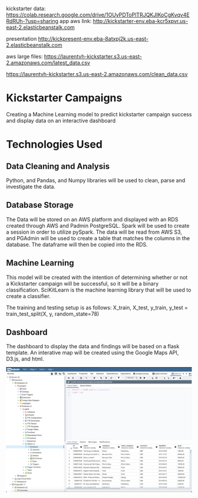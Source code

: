 kickstarter data: https://colab.research.google.com/drive/1OUyPDToPlTRJQKJIKoCgKvqv4ERdRUh-?usp=sharing
app aws link: http://kickstarter-env.eba-kcr5xpvr.us-east-2.elasticbeanstalk.com

presentation http://kickpresent-env.eba-8atxpj2k.us-east-2.elasticbeanstalk.com

aws large files:
https://laurentvh-kickstarter.s3.us-east-2.amazonaws.com/latest_data.csv

https://laurentvh-kickstarter.s3.us-east-2.amazonaws.com/clean_data.csv

# Kickstarter Campaigns

Creating a Machine Learning model to predict kickstarter campaign success and display data on an interactive dashboard

# Technologies Used

## Data Cleaning and Analysis

Python, and Pandas, and Numpy libraries will be used to clean, parse and investigate the data.

## Database Storage

The Data will be stored on an AWS platform and displayed with an RDS created through AWS and Padmin PostgreSQL. Spark will be used to create a session in order to utilize pySpark. The data will be read from AWS S3, and PGAdmin will be used to create a table that matches the columns in the database. The dataframe will then be copied into the RDS.

## Machine Learning

This model will be created with the intention of determining whether or not a Kickstarter campaign will be successful, so it will be a binary classification. SciKitLearn is the machine learning library that will be used to create a classifier.

The training and testing setup is as follows:
X_train, X_test, y_train, y_test = train_test_split(X, y, random_state=78)

## Dashboard

The dashboard to display the data and findings will be based on a flask template. An interative map will be created using the Google Maps API, D3.js, and html.

![](RDS.png)
